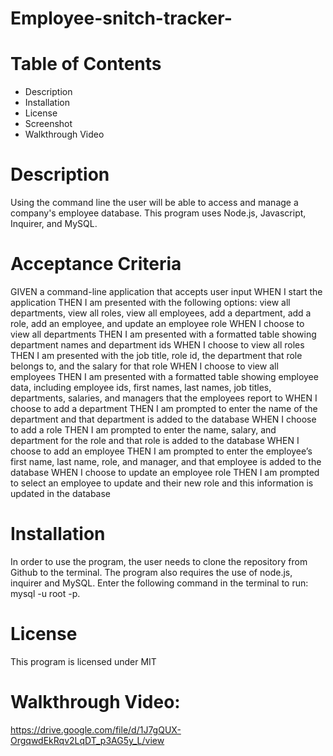 # Employee-snitch-tracker-

# Table of Contents
- Description
- Installation
- License
- Screenshot
- Walkthrough Video

# Description
Using the command line the user will be able to access and manage a company's
employee database. This program uses Node.js, Javascript, Inquirer, and MySQL.

# Acceptance Criteria
GIVEN a command-line application that accepts user input
WHEN I start the application
THEN I am presented with the following options: view all departments, view all roles, view all employees, add a department, add a role, add an employee, and update an employee role
WHEN I choose to view all departments
THEN I am presented with a formatted table showing department names and department ids
WHEN I choose to view all roles
THEN I am presented with the job title, role id, the department that role belongs to, and the salary for that role
WHEN I choose to view all employees
THEN I am presented with a formatted table showing employee data, including employee ids, first names, last names, job titles, departments, salaries, and managers that the employees report to
WHEN I choose to add a department
THEN I am prompted to enter the name of the department and that department is added to the database
WHEN I choose to add a role
THEN I am prompted to enter the name, salary, and department for the role and that role is added to the database
WHEN I choose to add an employee
THEN I am prompted to enter the employee’s first name, last name, role, and manager, and that employee is added to the database
WHEN I choose to update an employee role
THEN I am prompted to select an employee to update and their new role and this information is updated in the database

# Installation
In order to use the program, the user needs to clone the repository from Github to
the terminal. The program also requires the use of node.js, inquirer and MySQL. 
Enter the following command in the terminal to run: mysql -u root -p.

# License
This program is licensed under MIT

# Walkthrough Video: 
https://drive.google.com/file/d/1J7gQUX-OrgqwdEkRqv2LqDT_p3AG5y_L/view